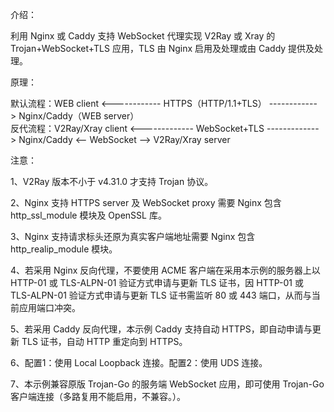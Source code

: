 介绍：

利用 Nginx 或 Caddy 支持 WebSocket 代理实现 V2Ray 或 Xray 的 Trojan+WebSocket+TLS 应用，TLS 由 Nginx 启用及处理或由 Caddy 提供及处理。

原理：

默认流程：WEB client <------------ HTTPS（HTTP/1.1+TLS） ------------> Nginx/Caddy（WEB server）  
反代流程：V2Ray/Xray client <------------- WebSocket+TLS -------------> Nginx/Caddy <-- WebSocket --> V2Ray/Xray server

注意：

1、V2Ray 版本不小于 v4.31.0 才支持 Trojan 协议。

2、Nginx 支持 HTTPS server 及 WebSocket proxy 需要 Nginx 包含 http_ssl_module 模块及 OpenSSL 库。

3、Nginx 支持请求标头还原为真实客户端地址需要 Nginx 包含 http_realip_module 模块。

4、若采用 Nginx 反向代理，不要使用 ACME 客户端在采用本示例的服务器上以 HTTP-01 或 TLS-ALPN-01 验证方式申请与更新 TLS 证书，因 HTTP-01 或 TLS-ALPN-01 验证方式申请与更新 TLS 证书需监听 80 或 443 端口，从而与当前应用端口冲突。

5、若采用 Caddy 反向代理，本示例 Caddy 支持自动 HTTPS，即自动申请与更新 TLS 证书，自动 HTTP 重定向到 HTTPS。

6、配置1：使用 Local Loopback 连接。配置2：使用 UDS 连接。

7、本示例兼容原版 Trojan-Go 的服务端 WebSocket 应用，即可使用 Trojan-Go 客户端连接（多路复用不能启用，不兼容。）。
